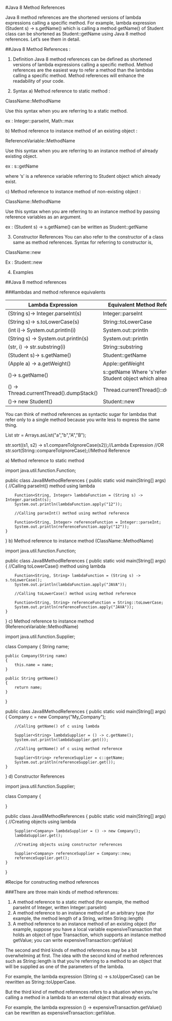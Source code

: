 #Java 8 Method References

Java 8 method references are the shortened versions of lambda expressions calling a specific method. For example, lambda expression (Student s) -> s.getName() which is calling a method getName() of Student class can be shortened as Student::getName using Java 8 method references. Let’s see them in detail.


##Java 8 Method References :

1) Definition
Java 8 method references can be defined as shortened versions of lambda expressions calling a specific method. Method references are the easiest way to refer a method than the lambdas calling a specific method. Method references will enhance the readability of your code.

2) Syntax
a) Method reference to static method :

ClassName::MethodName

Use this syntax when you are referring to a static method.

ex : Integer::parseInt, Math::max

b) Method reference to instance method of an existing object :

ReferenceVariable::MethodName

Use this syntax when you are referring to an instance method of already existing object.

ex : s::getName

where ‘s’ is a reference variable referring to Student object which already exist.

c) Method reference to instance method of non-existing object :

ClassName::MethodName

Use this syntax when you are referring to an instance method by passing reference variables as an argument.

ex : (Student s) -> s.getName() can be written as Student::getName

3) Constructor References
You can also refer to the constructor of a class same as method references. Syntax for referring to constructor is,

ClassName::new

Ex : Student::new

4) Examples

##Java 8 method references

###lambdas and method reference equivalents

| Lambda Expression					     	| Equivalent Method References										|
|-------------------------|----------------------------|
| (String s)-> Integer.parseInt(s)			| Integer::parseInt 												|
| (String s)-> s.toLowerCase(s)				| String::toLowerCase												|
| (int i)-> System.out.println(i)			| System.out::println			 									|
| (String s) -> System.out.println(s)		| System.out::println			 									|
| (str, i) -> str.substring(i)				| String::substring			 										|
| (Student s)-> s.getName() 				| Student::getName													|
| (Apple a) -> a.getWeight()				| Apple::getWeight													|
| ()-> s.getName()  						| s::getName Where 's'referes to Student object which already exist.|
| () -> Thread.currentThread().dumpStack() 	| Thread.currentThread()::dumpStack									|
| ()-> new Student()						| Student::new              										|

You can think of method references as syntactic sugar for lambdas that refer only to a single
method because you write less to express the same thing.

List<String> str = Arrays.asList("a","b","A","B");

str.sort((s1, s2) -> s1.compareToIgnoreCase(s2));//Lambda Expression
//OR
str.sort(String::compareToIgnoreCase);//Method Reference
	
a) Method reference to static method

import java.util.function.Function;
 
public class Java8MethodReferences
{
    public static void main(String[] args) 
    {
        //Calling parseInt() method using lambda
         
        Function<String, Integer> lambdaFunction = (String s) -> Integer.parseInt(s);
        System.out.println(lambdaFunction.apply("12"));
         
        //Calling parseInt() method using method reference
         
        Function<String, Integer> referenceFunction = Integer::parseInt;
        System.out.println(referenceFunction.apply("12"));
    }
}
b) Method reference to instance method (ClassName::MethodName)

import java.util.function.Function;
 
public class Java8MethodReferences
{
    public static void main(String[] args) 
    {
        //Calling toLowerCase() method using lambda
         
        Function<String, String> lambdaFunction = (String s) -> s.toLowerCase();
        System.out.println(lambdaFunction.apply("JAVA"));
         
        //Calling toLowerCase() method using method reference
         
        Function<String, String> referenceFunction = String::toLowerCase;
        System.out.println(referenceFunction.apply("JAVA"));
    }
}
c) Method reference to instance method (ReferenceVariable::MethodName)

import java.util.function.Supplier;
 
class Company
{
    String name;
     
    public Company(String name) 
    {
        this.name = name;
    }
     
    public String getName()
    {
        return name;
    }
}
 
public class Java8MethodReferences
{
    public static void main(String[] args) 
    {
        Company c = new Company("My_Company");
         
        //Calling getName() of c using lambda
         
        Supplier<String> lambdaSupplier = () -> c.getName();
        System.out.println(lambdaSupplier.get());
         
        //Calling getName() of c using method reference
         
        Supplier<String> referenceSupplier = c::getName;
        System.out.println(referenceSupplier.get());
    }
}
d) Constructor References

import java.util.function.Supplier;
 
class Company
{
     
}
 
public class Java8MethodReferences
{
    public static void main(String[] args) 
    {
        //Creating objects using lambda
         
        Supplier<Company> lambdaSupplier = () -> new Company();
        lambdaSupplier.get();
         
        //Creating objects using constructor references
         
        Supplier<Company> referenceSupplier = Company::new;
        referenceSupplier.get();
    }
}

#Recipe for constructing method references

###There are three main kinds of method references:

1. A method reference to a static method (for example, the method parseInt of Integer, written Integer::parseInt)
2. A method reference to an instance method of an arbitrary type (for example, the method length of a String, written String::length)
3. A method reference to an instance method of an existing object (for example, suppose you have a local variable expensiveTransaction that holds an object of type Transaction, which supports an instance method getValue; you can write expensiveTransaction::getValue)

The second and third kinds of method references may be a bit overwhelming at first. The idea with the second kind of method references such as String::length is that you’re referring to a method to an object that will be supplied as one of the parameters of the lambda. 

For example, the lambda expression (String s) -> s.toUpperCase() can be rewritten as String::toUpperCase.

But the third kind of method references refers to a situation when you’re calling a method in a lambda to an external object that already exists.

For example, the lambda expression () -> expensiveTransaction.getValue() can be rewritten as expensiveTransaction::getValue.
